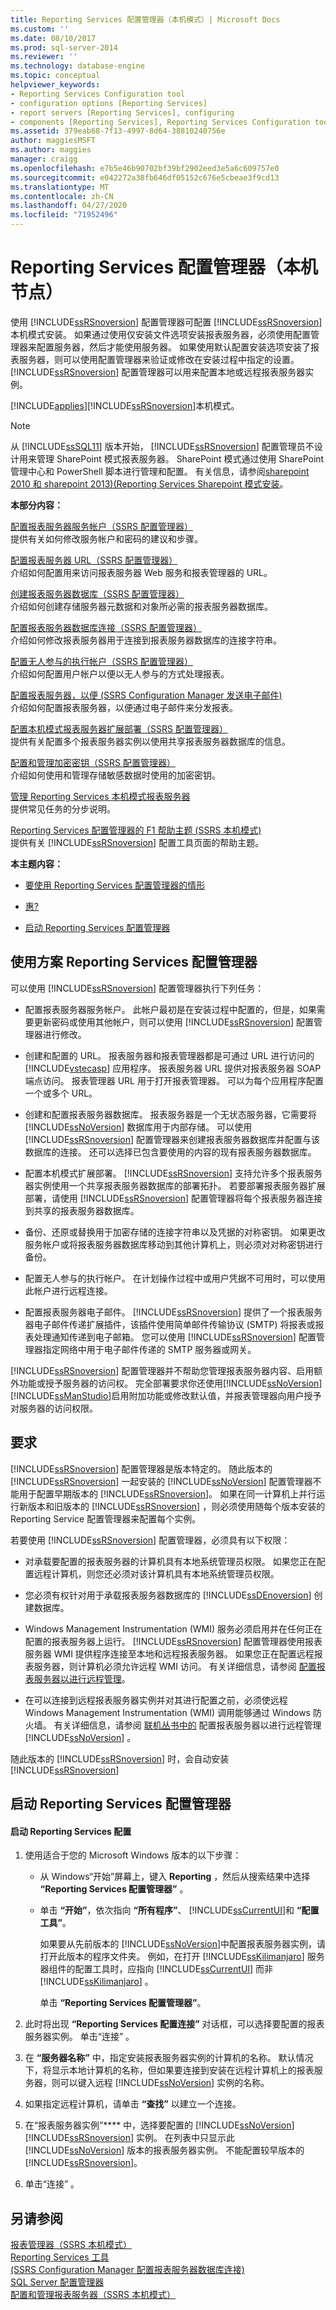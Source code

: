 ```yaml
---
title: Reporting Services 配置管理器（本机模式）| Microsoft Docs
ms.custom: ''
ms.date: 08/10/2017
ms.prod: sql-server-2014
ms.reviewer: ''
ms.technology: database-engine
ms.topic: conceptual
helpviewer_keywords:
- Reporting Services Configuration tool
- configuration options [Reporting Services]
- report servers [Reporting Services], configuring
- components [Reporting Services], Reporting Services Configuration tool
ms.assetid: 379eab68-7f13-4997-8d64-38810240756e
author: maggiesMSFT
ms.author: maggies
manager: craigg
ms.openlocfilehash: e7b5e46b90702bf39bf2902eed3e5a6c609757e0
ms.sourcegitcommit: e042272a38fb646df05152c676e5cbeae3f9cd13
ms.translationtype: MT
ms.contentlocale: zh-CN
ms.lasthandoff: 04/27/2020
ms.locfileid: "71952496"
---
```

# <a name="reporting-services-configuration-manager-native-mode"></a>Reporting Services 配置管理器（本机节点）
  使用 [!INCLUDE[ssRSnoversion](../../includes/ssrsnoversion-md.md)] 配置管理器可配置 [!INCLUDE[ssRSnoversion](../../includes/ssrsnoversion-md.md)] 本机模式安装。 如果通过使用仅安装文件选项安装报表服务器，必须使用配置管理器来配置服务器，然后才能使用服务器。 如果使用默认配置安装选项安装了报表服务器，则可以使用配置管理器来验证或修改在安装过程中指定的设置。 [!INCLUDE[ssRSnoversion](../../includes/ssrsnoversion-md.md)] 配置管理器可以用来配置本地或远程报表服务器实例。  
  
 [!INCLUDE[applies](../../includes/applies-md.md)][!INCLUDE[ssRSnoversion](../../includes/ssrsnoversion-md.md)]本机模式。  
  
> [!NOTE]  
>  从 [!INCLUDE[ssSQL11](../../includes/sssql11-md.md)] 版本开始， [!INCLUDE[ssRSnoversion](../../includes/ssrsnoversion-md.md)] 配置管理员不设计用来管理 SharePoint 模式报表服务器。 SharePoint 模式通过使用 SharePoint 管理中心和 PowerShell 脚本进行管理和配置。 有关信息，请参阅[sharepoint 2010 和 sharepoint 2013&#41;&#40;Reporting Services Sharepoint 模式安装](../../reporting-services/install-windows/install-reporting-services-sharepoint-mode.md)。  
  
 **本部分内容：**  
  
 [配置报表服务器服务帐户（SSRS 配置管理器）](../../reporting-services/install-windows/configure-the-report-server-service-account-ssrs-configuration-manager.md)  
 提供有关如何修改服务帐户和密码的建议和步骤。  
  
 [配置报表服务器 URL（SSRS 配置管理器）](../../reporting-services/install-windows/configure-report-server-urls-ssrs-configuration-manager.md)  
 介绍如何配置用来访问报表服务器 Web 服务和报表管理器的 URL。  
  
 [创建报表服务器数据库（SSRS 配置管理器）](../../../2014/sql-server/install/create-a-report-server-database-ssrs-configuration-manager.md)  
 介绍如何创建存储服务器元数据和对象所必需的报表服务器数据库。  
  
 [配置报表服务器数据库连接（SSRS 配置管理器）](../../../2014/sql-server/install/configure-a-report-server-database-connection-ssrs-configuration-manager.md)  
 介绍如何修改报表服务器用于连接到报表服务器数据库的连接字符串。  
  
 [配置无人参与的执行帐户（SSRS 配置管理器）](../../reporting-services/install-windows/configure-the-unattended-execution-account-ssrs-configuration-manager.md)  
 介绍如何配置用户帐户以便以无人参与的方式处理报表。  
  
 [配置报表服务器，以便 &#40;SSRS Configuration Manager 发送电子邮件&#41;](../../../2014/sql-server/install/configure-a-report-server-for-e-mail-delivery-ssrs-configuration-manager.md)  
 介绍如何配置报表服务器，以便通过电子邮件来分发报表。  
  
 [配置本机模式报表服务器扩展部署（SSRS 配置管理器）](../../reporting-services/install-windows/configure-a-native-mode-report-server-scale-out-deployment.md)  
 提供有关配置多个报表服务器实例以使用共享报表服务器数据库的信息。  
  
 [配置和管理加密密钥（SSRS 配置管理器）](../../reporting-services/install-windows/ssrs-encryption-keys-manage-encryption-keys.md)  
 介绍如何使用和管理存储敏感数据时使用的加密密钥。  
  
 [管理 Reporting Services 本机模式报表服务器](../../reporting-services/report-server/manage-a-reporting-services-native-mode-report-server.md)  
 提供常见任务的分步说明。  
  
 [Reporting Services 配置管理器的 F1 帮助主题 &#40;SSRS 本机模式&#41;](../../../2014/sql-server/install/reporting-services-configuration-manager-f1-help-topics-ssrs-native-mode.md)  
 提供有关 [!INCLUDE[ssRSnoversion](../../includes/ssrsnoversion-md.md)] 配置工具页面的帮助主题。  
  
 **本主题内容：**  
  
-   [要使用 Reporting Services 配置管理器的情形](#bkmk_scenarios)  
  
-   [惠?](#bkmk_requirements)  
  
-   [启动 Reporting Services 配置管理器](#bkmk_start_configuration_manager)  
  
##  <a name="scenarios-to-use-reporting-services-configuration-manager"></a><a name="bkmk_scenarios"></a>使用方案 Reporting Services 配置管理器  
 可以使用 [!INCLUDE[ssRSnoversion](../../includes/ssrsnoversion-md.md)] 配置管理器执行下列任务：  
  
-   配置报表服务器服务帐户。 此帐户最初是在安装过程中配置的，但是，如果需要更新密码或使用其他帐户，则可以使用 [!INCLUDE[ssRSnoversion](../../includes/ssrsnoversion-md.md)] 配置管理器进行修改。  
  
-   创建和配置的 URL。 报表服务器和报表管理器都是可通过 URL 进行访问的 [!INCLUDE[vstecasp](../../includes/vstecasp-md.md)] 应用程序。 报表服务器 URL 提供对报表服务器 SOAP 端点访问。 报表管理器 URL 用于打开报表管理器。 可以为每个应用程序配置一个或多个 URL。  
  
-   创建和配置报表服务器数据库。 报表服务器是一个无状态服务器，它需要将 [!INCLUDE[ssNoVersion](../../includes/ssnoversion-md.md)] 数据库用于内部存储。 可以使用 [!INCLUDE[ssRSnoversion](../../includes/ssrsnoversion-md.md)] 配置管理器来创建报表服务器数据库并配置与该数据库的连接。 还可以选择已包含要使用的内容的现有报表服务器数据库。  
  
-   配置本机模式扩展部署。 [!INCLUDE[ssRSnoversion](../../includes/ssrsnoversion-md.md)] 支持允许多个报表服务器实例使用一个共享报表服务器数据库的部署拓扑。 若要部署报表服务器扩展部署，请使用 [!INCLUDE[ssRSnoversion](../../includes/ssrsnoversion-md.md)] 配置管理器将每个报表服务器连接到共享的报表服务器数据库。  
  
-   备份、还原或替换用于加密存储的连接字符串以及凭据的对称密钥。 如果更改服务帐户或将报表服务器数据库移动到其他计算机上，则必须对对称密钥进行备份。  
  
-   配置无人参与的执行帐户。 在计划操作过程中或用户凭据不可用时，可以使用此帐户进行远程连接。  
  
-   配置报表服务器电子邮件。 [!INCLUDE[ssRSnoversion](../../includes/ssrsnoversion-md.md)] 提供了一个报表服务器电子邮件传递扩展插件，该插件使用简单邮件传输协议 (SMTP) 将报表或报表处理通知传递到电子邮箱。 您可以使用 [!INCLUDE[ssRSnoversion](../../includes/ssrsnoversion-md.md)] 配置管理器指定网络中用于电子邮件传递的 SMTP 服务器或网关。  
  
 [!INCLUDE[ssRSnoversion](../../includes/ssrsnoversion-md.md)] 配置管理器并不帮助您管理报表服务器内容、启用额外功能或授予服务器的访问权。 完全部署要求你还使用[!INCLUDE[ssNoVersion](../../includes/ssnoversion-md.md)] [!INCLUDE[ssManStudio](../../includes/ssmanstudio-md.md)]启用附加功能或修改默认值，并报表管理器向用户授予对服务器的访问权限。  
  
##  <a name="requirements"></a><a name="bkmk_requirements"></a> 要求  
 [!INCLUDE[ssRSnoversion](../../includes/ssrsnoversion-md.md)] 配置管理器是版本特定的。 随此版本的 [!INCLUDE[ssRSnoversion](../../includes/ssrsnoversion-md.md)] 一起安装的 [!INCLUDE[ssNoVersion](../../includes/ssnoversion-md.md)] 配置管理器不能用于配置早期版本的 [!INCLUDE[ssRSnoversion](../../includes/ssrsnoversion-md.md)]。 如果在同一计算机上并行运行新版本和旧版本的 [!INCLUDE[ssRSnoversion](../../includes/ssrsnoversion-md.md)] ，则必须使用随每个版本安装的 Reporting Service 配置管理器来配置每个实例。  
  
 若要使用 [!INCLUDE[ssRSnoversion](../../includes/ssrsnoversion-md.md)] 配置管理器，必须具有以下权限：  
  
-   对承载要配置的报表服务器的计算机具有本地系统管理员权限。 如果您正在配置远程计算机，则您还必须对该计算机具有本地系统管理员权限。  
  
-   您必须有权针对用于承载报表服务器数据库的 [!INCLUDE[ssDEnoversion](../../includes/ssdenoversion-md.md)] 创建数据库。  
  
-   Windows Management Instrumentation (WMI) 服务必须启用并在任何正在配置的报表服务器上运行。 [!INCLUDE[ssRSnoversion](../../includes/ssrsnoversion-md.md)] 配置管理器使用报表服务器 WMI 提供程序连接至本地和远程报表服务器。 如果您正在配置远程报表服务器，则计算机必须允许远程 WMI 访问。 有关详细信息，请参阅 [配置报表服务器以进行远程管理](../../reporting-services/report-server/configure-a-report-server-for-remote-administration.md)。  
  
-   在可以连接到远程报表服务器实例并对其进行配置之前，必须使远程 Windows Management Instrumentation (WMI) 调用能够通过 Windows 防火墙。 有关详细信息，请参阅 [联机丛书中的](../../reporting-services/report-server/configure-a-report-server-for-remote-administration.md) 配置报表服务器以进行远程管理 [!INCLUDE[ssNoVersion](../../includes/ssnoversion-md.md)] 。  
  
 随此版本的 [!INCLUDE[ssRSnoversion](../../includes/ssrsnoversion-md.md)] 时，会自动安装 [!INCLUDE[ssRSnoversion](../../includes/ssrsnoversion-md.md)]  
  
##  <a name="to-start-the-reporting-services-configuration-manager"></a><a name="bkmk_start_configuration_manager"></a>启动 Reporting Services 配置管理器  
  
#### <a name="to-start-reporting-services-configuration"></a>启动 Reporting Services 配置  
  
1.  使用适合于您的 Microsoft Windows 版本的以下步骤：  
  
    -   从 Windows“开始”屏幕上，键入 **Reporting** ，然后从搜索结果中选择 **“Reporting Services 配置管理器”** 。  
  
    -   单击 **“开始”**，依次指向 **“所有程序”**、 [!INCLUDE[ssCurrentUI](../../includes/sscurrentui-md.md)]和 **“配置工具”**。  
  
         如果要从先前版本的 [!INCLUDE[ssNoVersion](../../includes/ssnoversion-md.md)]中配置报表服务器实例，请打开此版本的程序文件夹。 例如，在打开 [!INCLUDE[ssKilimanjaro](../../includes/sskilimanjaro-md.md)] 服务器组件的配置工具时，应指向 [!INCLUDE[ssCurrentUI](../../includes/sscurrentui-md.md)] 而非 [!INCLUDE[ssKilimanjaro](../../includes/sskilimanjaro-md.md)] 。  
  
         单击 **“Reporting Services 配置管理器”**。  
  
2.  此时将出现 **“Reporting Services 配置连接”** 对话框，可以选择要配置的报表服务器实例。 单击“连接”  。  
  
3.  在 **“服务器名称”** 中，指定安装报表服务器实例的计算机的名称。 默认情况下，将显示本地计算机的名称，但如果要连接到安装在远程计算机上的报表服务器，则可以键入远程 [!INCLUDE[ssNoVersion](../../includes/ssnoversion-md.md)] 实例的名称。  
  
4.  如果指定远程计算机，请单击 **“查找”** 以建立一个连接。  
  
5.  在“报表服务器实例”**** 中，选择要配置的 [!INCLUDE[ssNoVersion](../../includes/ssnoversion-md.md)] [!INCLUDE[ssRSnoversion](../../includes/ssrsnoversion-md.md)] 实例。 在列表中只显示此 [!INCLUDE[ssNoVersion](../../includes/ssnoversion-md.md)] 版本的报表服务器实例。 不能配置较早版本的 [!INCLUDE[ssRSnoversion](../../includes/ssrsnoversion-md.md)]。  
  
6.  单击“连接”  。  
  
## <a name="see-also"></a>另请参阅  
 [报表管理器（SSRS 本机模式）](../../../2014/reporting-services/report-manager-ssrs-native-mode.md)   
 [Reporting Services 工具](../../reporting-services/tools/reporting-services-tools.md)   
 [&#40;SSRS Configuration Manager 配置报表服务器数据库连接&#41;](../../../2014/sql-server/install/configure-a-report-server-database-connection-ssrs-configuration-manager.md)   
 [SQL Server 配置管理器](../../relational-databases/sql-server-configuration-manager.md)   
 [配置和管理报表服务器（SSRS 本机模式）](../../reporting-services/report-server/configure-and-administer-a-report-server-ssrs-native-mode.md)  
  
  
